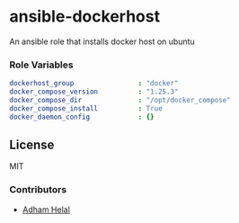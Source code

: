 ansible-dockerhost
===============

An ansible role that installs docker host on ubuntu

### Role Variables
```yaml
dockerhost_group                : "docker"
docker_compose_version          : "1.25.3"
docker_compose_dir              : "/opt/docker_compose"
docker_compose_install          : True
docker_daemon_config            : {}
```

## License
MIT

### Contributors
* [Adham Helal](https://github.com/ahelal)
